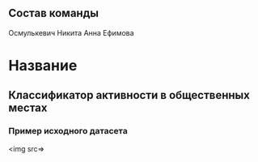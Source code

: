 ## Состав команды
Осмулькевич Никита
Анна Ефимова

#  Название
## Классификатор активности в общественных местах

### Пример исходного датасета
<img src=> </img>